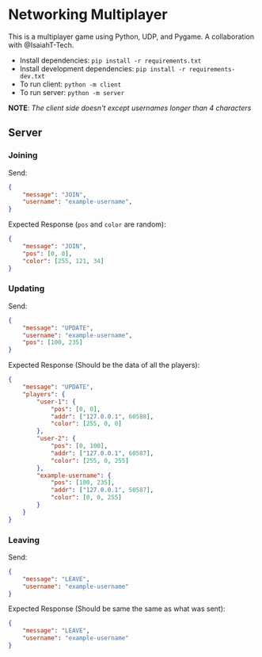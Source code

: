 # Networking Multiplayer
This is a multiplayer game using Python, UDP, and Pygame. A collaboration with @IsaiahT-Tech.

* Install dependencies: `pip install -r requirements.txt`
* Install development dependencies: `pip install -r requirements-dev.txt`
* To run client: `python -m client`
* To run server: `python -m server`

**NOTE**: *The client side doesn't except usernames longer than 4 characters* 

## Server

### Joining

Send:
```json
{
    "message": "JOIN",
    "username": "example-username",
}
```



Expected Response (`pos` and `color` are random):
```json
{
    "message": "JOIN", 
    "pos": [0, 0],
    "color": [255, 121, 34]
}
```

### Updating

Send:
```json
{
    "message": "UPDATE",
    "username": "example-username",
    "pos": [100, 235]
}
```

Expected Response (Should be the data of all the players):
```json
{
    "message": "UPDATE",
    "players": {
        "user-1": {
            "pos": [0, 0],
            "addr": ["127.0.0.1", 60588],
            "color": [255, 0, 0]
        },
        "user-2": {
            "pos": [0, 100],
            "addr": ["127.0.0.1", 60587],
            "color": [255, 0, 255]
        },
        "example-username": {
            "pos": [100, 235],
            "addr": ["127.0.0.1", 50587],
            "color": [0, 0, 255]
        }
    }
}
```


### Leaving

Send:
```json
{
    "message": "LEAVE",
    "username": "example-username"
}
```

Expected Response (Should be same the same as what was sent):
```json
{
    "message": "LEAVE",
    "username": "example-username"
}
```
